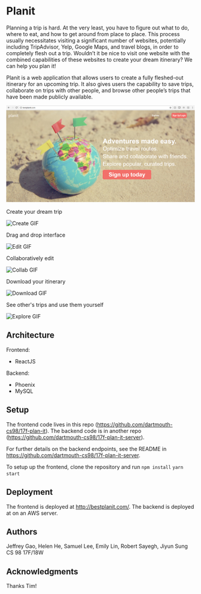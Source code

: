 # Planit

Planning a trip is hard. At the very least, you have to figure out what to do, where to eat, and how to get around from place to place. This process usually necessitates visiting a significant number of websites, potentially including TripAdvisor, Yelp, Google Maps, and travel blogs, in order to completely flesh out a trip. Wouldn’t it be nice to visit one website with the combined capabilities of these websites to create your dream itinerary? We can help you plan it!

Planit is a web application that allows users to create a fully fleshed-out itinerary for an upcoming trip. It also gives users the capability to save trips, collaborate on trips with other people, and browse other people’s trips that have been made publicly available.

![Team Photo](https://github.com/dartmouth-cs98/17f-plan-it/raw/master/misc/landing_page.png)

Create your dream trip

![Create GIF](https://media.giphy.com/media/THWNbfSJHiWYXoRYQH/giphy.gif)

Drag and drop interface

![Edit GIF](https://media.giphy.com/media/l1X2gDCJNhtakPOOjp/giphy.gif)

Collaboratively edit

![Collab GIF](https://media.giphy.com/media/2kJIOdnZwseAebwYgp/giphy.gif)

Download your itinerary

![Download GIF](https://media.giphy.com/media/3JPcusY60Jg7plR0ni/giphy.gif)

See other's trips and use them yourself

![Explore GIF](https://media.giphy.com/media/cIMMLeKR4GbJOnSuxf/giphy.gif)

## Architecture

Frontend:
* ReactJS

Backend:
* Phoenix
* MySQL

## Setup

The frontend code lives in this repo (https://github.com/dartmouth-cs98/17f-plan-it). The backend code is in another repo (https://github.com/dartmouth-cs98/17f-plan-it-server).

For further details on the backend endpoints, see the README in https://github.com/dartmouth-cs98/17f-plan-it-server.

To setup up the frontend, clone the repository and run `npm install` `yarn start`

## Deployment

The frontend is deployed at http://bestplanit.com/. The backend is deployed at on an AWS server.

## Authors

Jeffrey Gao, Helen He, Samuel Lee, Emily Lin, Robert Sayegh, Jiyun Sung  
CS 98 17F/18W

## Acknowledgments

Thanks Tim!